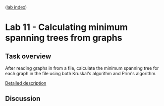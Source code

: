 ([lab index](https://github.com/RagingRoosevelt/eecs560-Data_Structures_Labs))

# Lab 11 - Calculating minimum spanning trees from graphs

## Task overview

After reading graphs in from a file, calculate the minimum spanning tree for each graph in the file 
using both Kruskal's algorithm and Prim's algorithm.

[Detailed description][pdf]

[pdf]: https://github.com/RagingRoosevelt/EECS_560-Data_Structures/blob/master/Lab11/Lab11_Assignment.pdf

## Discussion

